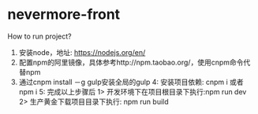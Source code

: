 # nevermore-front
How to run project?

1. 安装node，地址: https://nodejs.org/en/
2. 配置npm的阿里镜像，具体参考http://npm.taobao.org/，使用cnpm命令代替npm
3. 通过cnpm install －g gulp安装全局的gulp
4: 安装项目依赖: cnpm i 或者 npm i
5: 完成以上步骤后
   1> 开发环境下在项目根目录下执行:npm run dev
   2> 生产黄金下载项目目录下执行: npm run build


